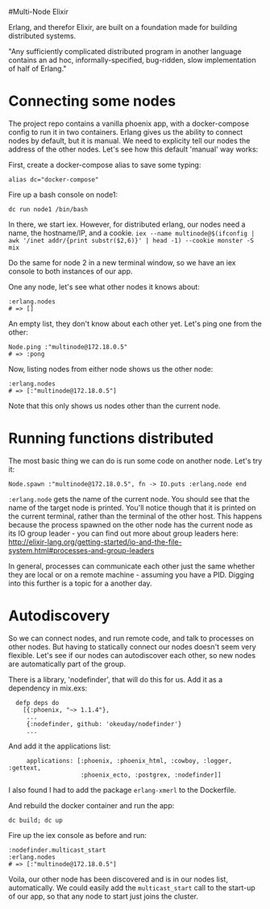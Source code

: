#Multi-Node Elixir

Erlang, and therefor Elixir, are built on a foundation made for building distributed systems.

"Any sufficiently complicated distributed program in another language contains an ad hoc, informally-specified, bug-ridden, slow implementation of half of Erlang."

# Connecting some nodes
The project repo contains a vanilla phoenix app, with a docker-compose config to run it in two containers.
Erlang gives us the ability to connect nodes by default, but it is manual. We need to explicity tell our nodes the address of the
other nodes. Let's see how this default 'manual' way works:

First, create a docker-compose alias to save some typing:

`alias dc="docker-compose"`

Fire up a bash console on node1:

`dc run node1 /bin/bash`

In there, we start iex. However, for distributed erlang, our nodes need a name, the hostname/IP, and a cookie.
`iex --name multinode@$(ifconfig | awk '/inet addr/{print substr($2,6)}' | head -1) --cookie monster -S mix`

Do the same for node 2 in a new terminal window, so we have an iex console to both instances of our app.

One any node, let's see what other nodes it knows about:

```
:erlang.nodes
# => []
```

An empty list, they don't know about each other yet. Let's ping one from the other:

```
Node.ping :"multinode@172.18.0.5"
# => :pong
```

Now, listing nodes from either node shows us the other node:

```
:erlang.nodes
# => [:"multinode@172.18.0.5"]
```
Note that this only shows us nodes other than the current node.

# Running functions distributed
The most basic thing we can do is run some code on another node. Let's try it:

```
Node.spawn :"multinode@172.18.0.5", fn -> IO.puts :erlang.node end
```

`:erlang.node` gets the name of the current node. You should see that the name of the target node is printed. You'll notice though
that it is printed on the current terminal, rather than the terminal of the other host. This happens because the process spawned on the
other node has the current node as its IO group leader - you can find out more about group leaders here: http://elixir-lang.org/getting-started/io-and-the-file-system.html#processes-and-group-leaders

In general, processes can communicate each other just the same whether they are local or on a remote machine - assuming you have a PID. Digging into this further
is a topic for a another day.

# Autodiscovery
So we can connect nodes, and run remote code, and talk to processes on other nodes. But having to statically connect our nodes doesn't seem
very flexible. Let's see if our nodes can autodiscover each other, so new nodes are automatically part of the group.

There is a library, 'nodefinder', that will do this for us. Add it as a dependency in mix.exs:

```
  defp deps do
    [{:phoenix, "~> 1.1.4"},
     ...
     {:nodefinder, github: 'okeuday/nodefinder'}
     ...
```

And add it the applications list:
```
     applications: [:phoenix, :phoenix_html, :cowboy, :logger, :gettext,
                    :phoenix_ecto, :postgrex, :nodefinder]]
```
I also found I had to add the package `erlang-xmerl` to the Dockerfile.

And rebuild the docker container and run the app:

```
dc build; dc up
```
Fire up the iex console as before and run:
```
:nodefinder.multicast_start
:erlang.nodes
# => [:"multinode@172.18.0.5"]
```
Voila, our other node has been discovered and is in our nodes list, automatically. We could easily add the `multicast_start` call to the start-up
of our app, so that any node to start just joins the cluster.
